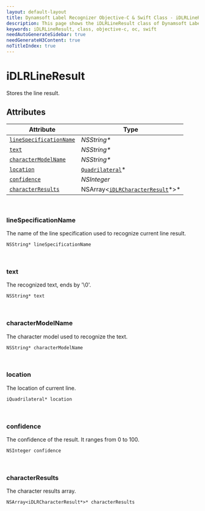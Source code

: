 ```yaml
---
layout: default-layout
title: Dynamsoft Label Recognizer Objective-C & Swift Class - iDLRLineResult
description: This page shows the iDLRLineResult class of Dynamsoft Label Recognizer for iOS SDK.
keywords: iDLRLineResult, class, objective-c, oc, swift
needAutoGenerateSidebar: true
needGenerateH3Content: true
noTitleIndex: true
---
```



# iDLRLineResult
Stores the line result.
  

## Attributes
  
| Attribute | Type |
|---------- | ---- |
| [`lineSpecificationName`](#linespecificationname) | *NSString\** |
| [`text`](#text) | *NSString\** |
| [`characterModelName`](#charactermodelname) | *NSString\** |
| [`location`](#location) | [`Quadrilateral`](quadrilateral.md)\* |
| [`confidence`](#confidence) | *NSInteger* |
| [`characterResults`](#characterresults) | NSArray<[`iDLRCharacterResult`](dlr-character-result.md)\*>\*|


&nbsp;

### lineSpecificationName
The name of the line specification used to recognize current line result.
```objc
NSString* lineSpecificationName
```

&nbsp;

### text
The recognized text, ends by '\0'.
```objc
NSString* text
```

&nbsp;

### characterModelName
The character model used to recognize the text.
```objc
NSString* characterModelName
```

&nbsp;

### location
The location of current line.
```objc
iQuadrilateral* location
```


&nbsp;

### confidence
The confidence of the result. It ranges from 0 to 100.
```objc
NSInteger confidence
```

&nbsp;

### characterResults
The character results array.
```objc
NSArray<iDLRCharacterResult*>* characterResults
```


